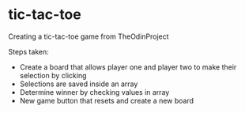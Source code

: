 # tic-tac-toe
Creating a tic-tac-toe game from TheOdinProject

Steps taken:
- Create a board that allows player one and player two to make their selection by clicking
- Selections are saved inside an array
- Determine winner by checking values in array
- New game button that resets and create a new board
